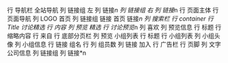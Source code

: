 行 导航栏 全站导航
    列 链接组 左
        列 链接*n
    列 链接组 右
        列 链接*n
行 页面主体
    行 页面导航
        列 LOGO 首页
        列 链接组
            链接 首页
            链接*n
        列 搜索栏
    行 container
        行 Title 讨论精选
        行 内容
            列 预览 精选
                行 讨论预览*n
                    列 喜欢
                    列 预览信息
                        行 标题
                        行 缩略内容
                        行 来自
                行 底部分页栏
            列 预览 小组列表
                行 标题
                行 小组列表
                    列 小组头像
                    列 小组信息
                        行 链接 组名
                        行
                            列 组员数
                            列 链接 加入
                行 广告栏
行 页脚
    列 文字 公司信息
    列 链接组
        列 链接*n